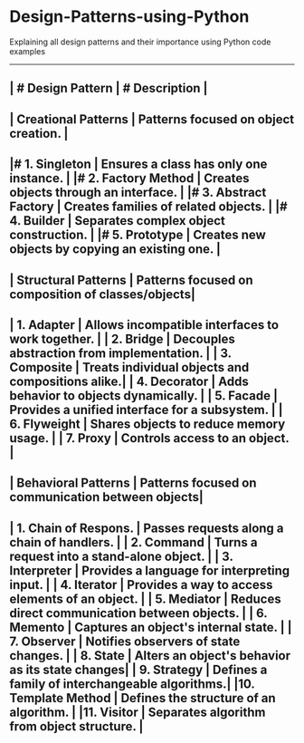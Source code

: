 # Design-Patterns-using-Python
Explaining all design patterns and their importance using Python code examples

-------------------------------------------------------------------------------
| # Design Pattern        | # Description                                       |
-------------------------------------------------------------------------------
| Creational Patterns   | Patterns focused on object creation.              |
-------------------------------------------------------------------------------
|# 1. Singleton         | Ensures a class has only one instance.            |
|# 2. Factory Method    | Creates objects through an interface.            |
|# 3. Abstract Factory  | Creates families of related objects.             |
|# 4. Builder           | Separates complex object construction.           |
|# 5. Prototype         | Creates new objects by copying an existing one.  |
-------------------------------------------------------------------------------
| Structural Patterns   | Patterns focused on composition of classes/objects|
-------------------------------------------------------------------------------
| 1. Adapter           | Allows incompatible interfaces to work together. |
| 2. Bridge            | Decouples abstraction from implementation.       |
| 3. Composite         | Treats individual objects and compositions alike.|
| 4. Decorator         | Adds behavior to objects dynamically.            |
| 5. Facade            | Provides a unified interface for a subsystem.    |
| 6. Flyweight         | Shares objects to reduce memory usage.           |
| 7. Proxy             | Controls access to an object.                    |
-------------------------------------------------------------------------------
| Behavioral Patterns   | Patterns focused on communication between objects|
-------------------------------------------------------------------------------
| 1. Chain of Respons. | Passes requests along a chain of handlers.       |
| 2. Command           | Turns a request into a stand-alone object.       |
| 3. Interpreter       | Provides a language for interpreting input.      |
| 4. Iterator          | Provides a way to access elements of an object. |
| 5. Mediator          | Reduces direct communication between objects.   |
| 6. Memento           | Captures an object's internal state.             |
| 7. Observer          | Notifies observers of state changes.            |
| 8. State             | Alters an object's behavior as its state changes|
| 9. Strategy          | Defines a family of interchangeable algorithms.|
|10. Template Method   | Defines the structure of an algorithm.          |
|11. Visitor           | Separates algorithm from object structure.      |
---------------------------------------------------------------------------

